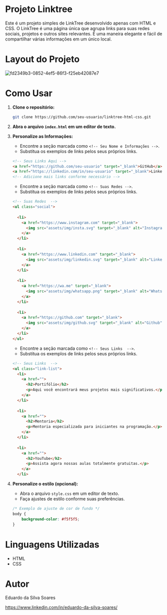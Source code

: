 # Projeto Linktree

Este é um projeto simples de LinkTree desenvolvido apenas com HTML e CSS. O LinkTree é uma página única que agrupa links para suas redes sociais, projetos e outros sites relevantes. É uma maneira elegante e fácil de compartilhar várias informações em um único local.

# Layout do Projeto
![fd2349b3-0852-4ef5-86f3-f25eb42087e7](https://github.com/eduardossoares/linktree-project/assets/128731192/f35ca331-1df6-46b8-bacf-3a3f6f2eee45)


# Como Usar

1. **Clone o repositório:**

    ```bash
    git clone https://github.com/seu-usuario/linktree-html-css.git
    ```

2. **Abra o arquivo `index.html` em um editor de texto.**

3. **Personalize as Informações:**

   - Encontre a seção marcada como `<!-- Seu Nome e Informações -->`.
   - Substitua os exemplos de links pelos seus próprios links.

    ```html
    <!-- Seus Links Aqui -->
    <a href="https://github.com/seu-usuario" target="_blank">GitHub</a>  
    <a href="https://linkedin.com/in/seu-usuario" target="_blank">LinkedIn</a>  
    <!-- Adicione mais links conforme necessário -->
    ```

   - Encontre a seção marcada como `<!-- Suas Redes -->`.
   - Substitua os exemplos de links pelos seus próprios links.

    ```html
    <!-- Suas Redes  -->
    <ul class="social">

      <li>
        <a href="https://www.instagram.com" target="_blank">
          <img src="assets/img/insta.svg" target="_blank" alt="Instagram">
        </a>
      </li>

      <li>
        <a href="https://www.linkedin.com" target="_blank">
          <img src="assets/img/linkedin.svg" target="_blank" alt="Linkedin">
        </a>
      </li>

      <li>
        <a href="https://wa.me" target="_blank">
          <img src="assets/img/whatsapp.png" target="_blank" alt="Whatsapp">
        </a>
      </li>

      <li>
        <a href="https://github.com" target="_blank">
          <img src="assets/img/github.svg" target="_blank" alt="Github">
        </a>
      </li>
    </ul>
    ```

   - Encontre a seção marcada como `<!-- Seus Links  -->`.
   - Substitua os exemplos de links pelos seus próprios links.

    ```html
    <!-- Seus Links  -->
    <ul class="link-list">
      <li>
        <a href="">
          <h2>Portifólio</h2>
          <p>Aqui você encontrará meus projetos mais significativos.</p>
        </a>
      </li>

      <li>
        <a href="">
          <h2>Mentoria</h2>
          <p>Mentoria especializada para iniciantes na programação.</p>
        </a>
      </li>

      <li>
        <a href="">
          <h2>YouTube</h2>
          <p>Assista agora nossas aulas totalmente gratuitas.</p>
        </a>
      </li>
    ```
4. **Personalize o estilo (opcional):**

   - Abra o arquivo `style.css` em um editor de texto.
   - Faça ajustes de estilo conforme suas preferências.

    ```css
    /* Exemplo de ajuste de cor de fundo */
    body {
        background-color: #f5f5f5;
    }
    ```
# Linguagens Utilizadas

- HTML
- CSS

# Autor

Eduardo da Silva Soares

https://www.linkedin.com/in/eduardo-da-silva-soares/
